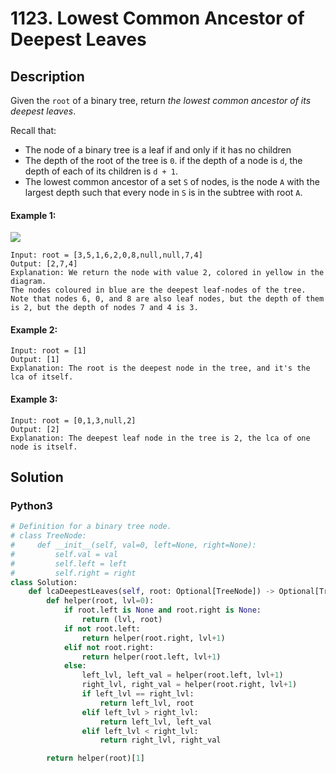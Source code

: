 # 1123. Lowest Common Ancestor of Deepest Leaves


## Description
Given the `root` of a binary tree, return *the lowest common ancestor of its deepest leaves*.

Recall that:

-   The node of a binary tree is a leaf if and only if it has no children
-   The depth of the root of the tree is `0`. if the depth of a node is `d`, the depth of each of its children is `d + 1`.
-   The lowest common ancestor of a set `S` of nodes, is the node `A` with the largest depth such that every node in `S` is in the subtree with root `A`.

#### Example 1:
![](https://s3-lc-upload.s3.amazonaws.com/uploads/2018/07/01/sketch1.png)
```
Input: root = [3,5,1,6,2,0,8,null,null,7,4]
Output: [2,7,4]
Explanation: We return the node with value 2, colored in yellow in the diagram.
The nodes coloured in blue are the deepest leaf-nodes of the tree.
Note that nodes 6, 0, and 8 are also leaf nodes, but the depth of them is 2, but the depth of nodes 7 and 4 is 3.
```

#### Example 2:
```
Input: root = [1]
Output: [1]
Explanation: The root is the deepest node in the tree, and it's the lca of itself.
```

#### Example 3:
```
Input: root = [0,1,3,null,2]
Output: [2]
Explanation: The deepest leaf node in the tree is 2, the lca of one node is itself.
```


## Solution

### Python3
```python
# Definition for a binary tree node.
# class TreeNode:
#     def __init__(self, val=0, left=None, right=None):
#         self.val = val
#         self.left = left
#         self.right = right
class Solution:
    def lcaDeepestLeaves(self, root: Optional[TreeNode]) -> Optional[TreeNode]:
        def helper(root, lvl=0):
            if root.left is None and root.right is None:
                return (lvl, root)
            if not root.left:
                return helper(root.right, lvl+1)
            elif not root.right:
                return helper(root.left, lvl+1)
            else:
                left_lvl, left_val = helper(root.left, lvl+1)
                right_lvl, right_val = helper(root.right, lvl+1)
                if left_lvl == right_lvl:
                    return left_lvl, root
                elif left_lvl > right_lvl:
                    return left_lvl, left_val
                elif left_lvl < right_lvl:
                    return right_lvl, right_val

        return helper(root)[1]
```
